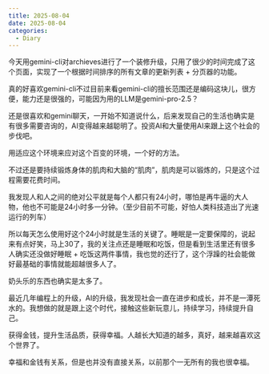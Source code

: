 ```yaml
---
title: 2025-08-04
date: 2025-08-04
categories:
  - Diary
---
```

今天用gemini-cli对archieves进行了一个装修升级，只用了很少的时间完成了这个页面，实现了一个根据时间排序的所有文章的更新列表 + 分页器的功能。

真的好喜欢gemini-cli不过目前来看gemini-cli的擅长范围还是编码这块儿，很方便，能力还是很强的，可能因为用的LLM是gemini-pro-2.5？

还是很喜欢和gemini聊天，一开始不知道说什么，后来发现自己的生活也确实是有很多需要咨询的，AI变得越来越聪明了。投资AI和大量使用AI来跟上这个社会的步伐吧。

用适应这个环境来应对这个百变的环境，一个好的方法。

不过还是要持续锻炼身体的肌肉和大脑的“肌肉”，肌肉是可以锻炼的，只是这个过程需要花费时间。

我发现人和人之间的绝对公平就是每个人都只有24小时，哪怕是再牛逼的大人物，他也不可能是24小时多一分钟。（至少目前不可能，好怕人类科技造出了光速运行的列车）

所以每天怎么使用好这个24小时就是生活的关键了。睡眠是一定要保障的，说起来有点好笑，马上30了，我的关注点还是睡眠和吃饭，但是看到生活里还有很多人确实还没做好睡眠 + 吃饭这两件事情，我也觉的还行了，这个浮躁的社会能做好最基础的事情就能超越很多人了。

奶头乐的东西也确实是太多了。

最近几年编程上的升级，AI的升级，我发现社会一直在进步和成长，并不是一潭死水的。我想做的就是跟上这个时代，接触这些新玩意儿，持续学习，持续提升自己。

获得金钱，提升生活品质，获得幸福。人越长大知道的越多，真好，越来越喜欢这个世界了。

幸福和金钱有关系，但是也并没有直接关系，以前那个一无所有的我也很幸福。